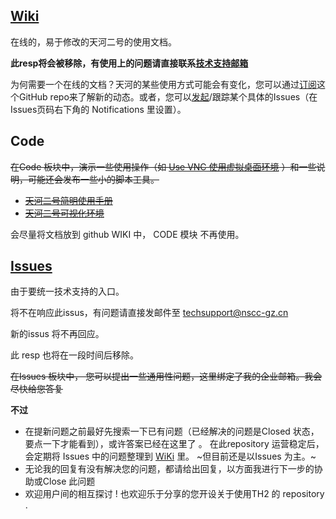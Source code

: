 

## [Wiki](https://github.com/JiangLiNSCC/TH2-demos/wiki)
在线的，易于修改的天河二号的使用文档。

**此resp将会被移除，有使用上的问题请直接联系[技术支持邮箱](techsupport@nscc-gz.cn)**

为何需要一个在线的文档？天河的某些使用方式可能会有变化，您可以通过[订阅](https://github.com/JiangLiNSCC/TH2-demos#fork-destination-box)这个GitHub repo来了解新的动态。或者，您可以[发起](https://github.com/JiangLiNSCC/TH2-demos/issues/new)/跟踪某个具体的Issues（在Issues页码右下角的 Notifications 里设置）。

## Code
~~在Code 板块中，演示一些使用操作（如 [Use VNC 使用虚拟桌面环境](https://github.com/JiangLiNSCC/TH2-demos/blob/master/Use%20VNC%20.ipynb) ）和一些说明，可能还会发布一些小的脚本工具。~~

* [~~天河二号简明使用手册~~](https://github.com/JiangLiNSCC/TH2-demos/blob/master/Manual.MD)
* [~~天河二号可视化环境~~](https://github.com/JiangLiNSCC/TH2-demos/blob/master/Visual.md)

会尽量将文档放到 github  WIKI 中， CODE 模块 不再使用。

## [Issues](https://github.com/JiangLiNSCC/TH2-demos/issues) 


由于要统一技术支持的入口。

将不在响应此issus，有问题请直接发邮件至 techsupport@nscc-gz.cn

新的issus 将不再回应。

此 resp 也将在一段时间后移除。

~~在Issues 板块中， 您可以提出一些通用性问题，这里绑定了我的企业邮箱。我会尽快给您答复~~


**不过** 
* 在提新问题之前最好先搜索一下已有问题（已经解决的问题是Closed 状态，要点一下才能看到），或许答案已经在这里了 。 在此repository 运营稳定后，会定期将 Issues 中的问题整理到 [WiKi](https://github.com/JiangLiNSCC/TH2-demos/wiki) 里。 ~但目前还是以Issues 为主。~
* 无论我的回复有没有解决您的问题，都请给出回复，以方面我进行下一步的协助或Close 此问题
* 欢迎用户间的相互探讨 !  也欢迎乐于分享的您开设关于使用TH2 的 repository .
